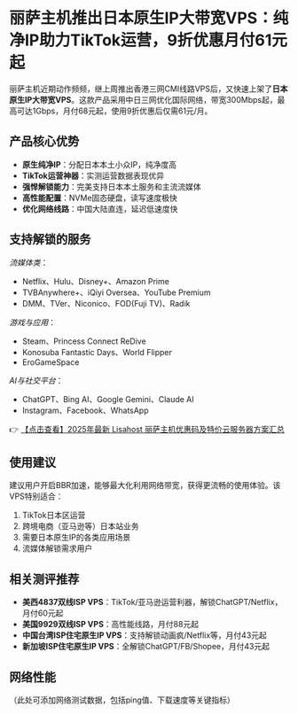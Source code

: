 # 丽萨主机推出日本原生IP大带宽VPS：纯净IP助力TikTok运营，9折优惠月付61元起

丽萨主机近期动作频频，继上周推出香港三网CMI线路VPS后，又快速上架了**日本原生IP大带宽VPS**。这款产品采用中日三网优化国际网络，带宽300Mbps起，最高可达1Gbps，月付68元起，使用9折优惠后仅需61元/月。

## 产品核心优势

- **原生纯净IP**：分配日本本土小众IP，纯净度高
- **TikTok运营神器**：实测运营数据表现优异
- **强悍解锁能力**：完美支持日本本土服务和主流流媒体
- **高性能配置**：NVMe固态硬盘，读写速度极快
- **优化网络线路**：中国大陆直连，延迟低速度快

## 支持解锁的服务

*流媒体类*：
- Netflix、Hulu、Disney+、Amazon Prime
- TVBAnywhere+、iQiyi Oversea、YouTube Premium
- DMM、TVer、Niconico、FOD(Fuji TV)、Radik

*游戏与应用*：
- Steam、Princess Connect ReDive
- Konosuba Fantastic Days、World Flipper
- EroGameSpace

*AI与社交平台*：
- ChatGPT、Bing AI、Google Gemini、Claude AI
- Instagram、Facebook、WhatsApp

👉 [【点击查看】2025年最新 Lisahost 丽萨主机优惠码及特价云服务器方案汇总](https://bit.ly/lisazhuji)

## 使用建议

建议用户开启BBR加速，能够最大化利用网络带宽，获得更流畅的使用体验。该VPS特别适合：

1. TikTok日本区运营
2. 跨境电商（亚马逊等）日本站业务
3. 需要日本原生IP的各类应用场景
4. 流媒体解锁需求用户

## 相关测评推荐

- **美西4837双线ISP VPS**：TikTok/亚马逊运营利器，解锁ChatGPT/Netflix，月付60元起
- **美国9929双线ISP VPS**：高性能线路，月付88元起
- **中国台湾ISP住宅原生IP VPS**：支持解锁动画疯/Netflix等，月付43元起
- **新加坡ISP住宅原生IP VPS**：全解锁ChatGPT/FB/Shopee，月付43元起

## 网络性能

（此处可添加网络测试数据，包括ping值、下载速度等关键指标）